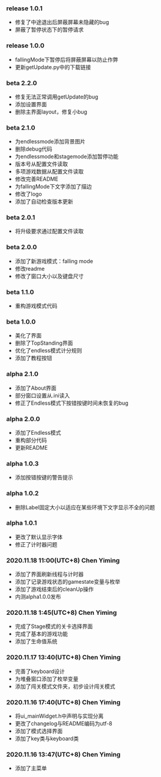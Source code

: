 ### release 1.0.1

- 修复了中途退出后屏蔽屏幕未隐藏的bug
- 屏蔽了暂停状态下的暂停请求

### release 1.0.0

- fallingMode下暂停后将屏蔽屏幕以防止作弊
- 更新getUpdate.py中的下载链接

### beta 2.2.0

- 修复无法正常调用getUpdate的bug
- 添加设置界面
- 删除主界面layout，修复小bug

### beta 2.1.0

- 为endlessmode添加背景图片
- 删除debug代码
- 为endlessmode和stagemode添加暂停功能
- 版本号从配置文件读取
- 多项游戏数据从配置文件读取
- 修改完善README
- 为fallingMode下文字添加了描边
- 修改了logo
- 添加了自动检查版本更新

### beta 2.0.1

- 将升级要求通过配置文件读取

### beta 2.0.0

- 添加了新游戏模式：falling mode
- 修改readme
- 修改了窗口大小以及键盘尺寸

### beta 1.1.0

- 重构游戏模式代码

### beta 1.0.0

- 美化了界面
- 删除了TopStanding界面
- 优化了endless模式计分规则
- 添加了教程按钮

### alpha 2.1.0

- 添加了About界面
- 部分窗口设置从.ini读入
- 修正了Endless模式下按错按键时间未恢复的bug

### alpha 2.0.0

- 添加了Endless模式
- 重构部分代码
- 更新README

### alpha 1.0.3

- 添加按错按键的警告提示

### alpha 1.0.2

- 删除Label固定大小以适应在某些环境下文字显示不全的问题

### alpha 1.0.1

- 更改了默认显示字体
- 修正了计时器问题

### 2020.11.18 11:00(UTC+8) Chen Yiming

- 添加了界面刷新线程与计时器
- 添加了记录游戏状态的gamestate变量与枚举
- 添加了游戏结束后的cleanUp操作
- 内测alpha1.0.0发布

### 2020.11.18 1:45(UTC+8) Chen Yiming

- 完成了Stage模式的关卡选择界面
- 完成了基本的游戏功能
- 添加了生命值系统

### 2020.11.17 13:40(UTC+8) Chen Yiming

- 完善了keyboard设计
- 为堆叠窗口添加了枚举变量
- 添加了闯关模式文件夹，初步设计闯关模式

### 2020.11.16 17:40(UTC+8) Chen Yiming

- 将ui_mainWidget.h中声明与实现分离
- 更改了changelog与README编码为utf-8
- 添加了模式选择界面
- 添加了key类与keyboard类

### 2020.11.16 13:47(UTC+8) Chen Yiming

- 添加了主菜单